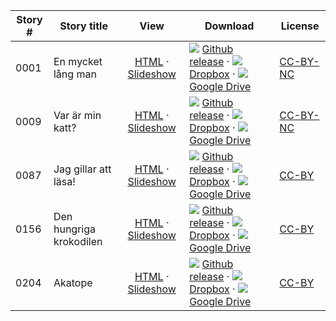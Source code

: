 Story #  | Story title | View | Download | License
-------- | -----------  |:-------:| ---------------- | -------
0001 | En mycket lång man | [HTML](https://global-asp.github.io/stories/sv/0001_en-mycket-lång-man.html) · <a href="https://global-asp.github.io/stories/sv/0001_en-mycket-lång-man_slides.html" target="_blank">Slideshow</a> | ![](https://cloud.githubusercontent.com/assets/9295750/9483128/0e089e5e-4b51-11e5-98ca-6da5cef156a7.png) [Github release](https://github.com/global-asp/global-asp/releases/download/v1.1/sv.zip) · ![](https://cloud.githubusercontent.com/assets/9295750/10150606/3f5ae2dc-65f5-11e5-8f63-841c51cc1cde.png) [Dropbox](https://www.dropbox.com/s/u9o5vfvq09o857b/sv.zip) · ![](https://cloud.githubusercontent.com/assets/9295750/9473522/1d6fdde4-4b10-11e5-98f5-aa6c6b04a08e.png) [Google Drive](https://drive.google.com/open?id=0B59ZADK9EsbsNEVzYlpFTEZnc0E) | [CC-BY-NC](http://creativecommons.org/licenses/by-nc/3.0/)
0009 | Var är min katt? | [HTML](https://global-asp.github.io/stories/sv/0009_var-är-min-katt.html) · <a href="https://global-asp.github.io/stories/sv/0009_var-är-min-katt_slides.html" target="_blank">Slideshow</a> | ![](https://cloud.githubusercontent.com/assets/9295750/9483128/0e089e5e-4b51-11e5-98ca-6da5cef156a7.png) [Github release](https://github.com/global-asp/global-asp/releases/download/v1.1/sv.zip) · ![](https://cloud.githubusercontent.com/assets/9295750/10150606/3f5ae2dc-65f5-11e5-8f63-841c51cc1cde.png) [Dropbox](https://www.dropbox.com/s/u9o5vfvq09o857b/sv.zip) · ![](https://cloud.githubusercontent.com/assets/9295750/9473522/1d6fdde4-4b10-11e5-98f5-aa6c6b04a08e.png) [Google Drive](https://drive.google.com/open?id=0B59ZADK9EsbsNEVzYlpFTEZnc0E) | [CC-BY-NC](http://creativecommons.org/licenses/by-nc/3.0/)
0087 | Jag gillar att läsa! | [HTML](https://global-asp.github.io/stories/sv/0087_jag-gillar-att-läsa.html) · <a href="https://global-asp.github.io/stories/sv/0087_jag-gillar-att-läsa_slides.html" target="_blank">Slideshow</a> | ![](https://cloud.githubusercontent.com/assets/9295750/9483128/0e089e5e-4b51-11e5-98ca-6da5cef156a7.png) [Github release](https://github.com/global-asp/global-asp/releases/download/v1.1/sv.zip) · ![](https://cloud.githubusercontent.com/assets/9295750/10150606/3f5ae2dc-65f5-11e5-8f63-841c51cc1cde.png) [Dropbox](https://www.dropbox.com/s/u9o5vfvq09o857b/sv.zip) · ![](https://cloud.githubusercontent.com/assets/9295750/9473522/1d6fdde4-4b10-11e5-98f5-aa6c6b04a08e.png) [Google Drive](https://drive.google.com/open?id=0B59ZADK9EsbsNEVzYlpFTEZnc0E) | [CC-BY](https://creativecommons.org/licenses/by/3.0/)
0156 | Den hungriga krokodilen | [HTML](https://global-asp.github.io/stories/sv/0156_den-hungriga-krokodilen.html) · <a href="https://global-asp.github.io/stories/sv/0156_den-hungriga-krokodilen_slides.html" target="_blank">Slideshow</a> | ![](https://cloud.githubusercontent.com/assets/9295750/9483128/0e089e5e-4b51-11e5-98ca-6da5cef156a7.png) [Github release](https://github.com/global-asp/global-asp/releases/download/v1.1/sv.zip) · ![](https://cloud.githubusercontent.com/assets/9295750/10150606/3f5ae2dc-65f5-11e5-8f63-841c51cc1cde.png) [Dropbox](https://www.dropbox.com/s/u9o5vfvq09o857b/sv.zip) · ![](https://cloud.githubusercontent.com/assets/9295750/9473522/1d6fdde4-4b10-11e5-98f5-aa6c6b04a08e.png) [Google Drive](https://drive.google.com/open?id=0B59ZADK9EsbsNEVzYlpFTEZnc0E) | [CC-BY](https://creativecommons.org/licenses/by/3.0/)
0204 | Akatope | [HTML](https://global-asp.github.io/stories/sv/0204_akatope.html) · <a href="https://global-asp.github.io/stories/sv/0204_akatope_slides.html" target="_blank">Slideshow</a> | ![](https://cloud.githubusercontent.com/assets/9295750/9483128/0e089e5e-4b51-11e5-98ca-6da5cef156a7.png) [Github release](https://github.com/global-asp/global-asp/releases/download/v1.1/sv.zip) · ![](https://cloud.githubusercontent.com/assets/9295750/10150606/3f5ae2dc-65f5-11e5-8f63-841c51cc1cde.png) [Dropbox](https://www.dropbox.com/s/u9o5vfvq09o857b/sv.zip) · ![](https://cloud.githubusercontent.com/assets/9295750/9473522/1d6fdde4-4b10-11e5-98f5-aa6c6b04a08e.png) [Google Drive](https://drive.google.com/open?id=0B59ZADK9EsbsNEVzYlpFTEZnc0E) | [CC-BY](https://creativecommons.org/licenses/by/3.0/)
